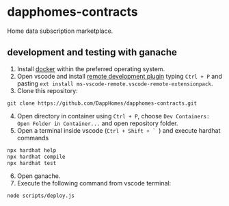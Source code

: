 # dapphomes-contracts

Home data subscription marketplace.

## development and testing with ganache

1. Install [docker](https://docs.docker.com/engine/install/) within the preferred operating system.
2. Open vscode and install [remote development plugin](https://marketplace.visualstudio.com/items?itemName=ms-vscode-remote.vscode-remote-extensionpack) typing `Ctrl + P` and pasting `ext install ms-vscode-remote.vscode-remote-extensionpack`.
3. Clone this repository:
```
git clone https://github.com/DappHomes/dapphomes-contracts.git
```
4. Open directory in container using `Ctrl + P`, choose `Dev Containers: Open Folder in Container...` and open repository folder.
5. Open a terminal inside vscode (``Ctrl + Shift + ` ``) and execute hardhat commands

```bash
npx hardhat help
npx hardhat compile
npx hardhat test
```

6. Open ganache.
7. Execute the following command from vscode terminal:

```bash
node scripts/deploy.js
```
